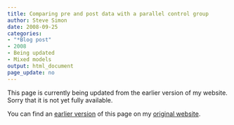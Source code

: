 ```yaml
---
title: Comparing pre and post data with a parallel control group
author: Steve Simon
date: 2008-09-25
categories:
- "*Blog post"
- 2008
- Being updated
- Mixed models
output: html_document
page_update: no
---
```


This page is currently being updated from the earlier version of my website. Sorry that it is not yet fully available.

<!---More--->


You can find an [earlier version][sim1] of this page on my [original website][sim2].

[sim1]: http://www.pmean.com/08/ParallelControl.html
[sim2]: http://www.pmean.com/original_site.html
